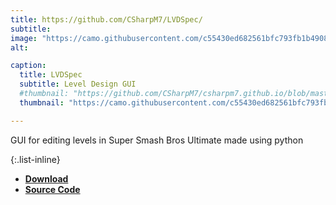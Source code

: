 ```yaml
---
title: https://github.com/CSharpM7/LVDSpec/
subtitle: 
image: "https://camo.githubusercontent.com/c55430ed682561bfc793fb1b49085b971cd51714d42c9cf1cf118e9ed9033599/68747470733a2f2f692e696d6775722e636f6d2f6c53503353525a2e706e67"
alt: 

caption:
  title: LVDSpec
  subtitle: Level Design GUI
  #thumbnail: "https://github.com/CSharpM7/csharpm7.github.io/blob/master/assets/img/portfolio/lvdSpec.png?raw=true"
  thumbnail: "https://camo.githubusercontent.com/c55430ed682561bfc793fb1b49085b971cd51714d42c9cf1cf118e9ed9033599/68747470733a2f2f692e696d6775722e636f6d2f6c53503353525a2e706e67"

---
```


GUI for editing levels in Super Smash Bros Ultimate made using python

{:.list-inline} 
- [**Download**](https://github.com/CSharpM7/LVDSpec/releases)
- [**Source Code**](https://github.com/CSharpM7/LVDSpec)